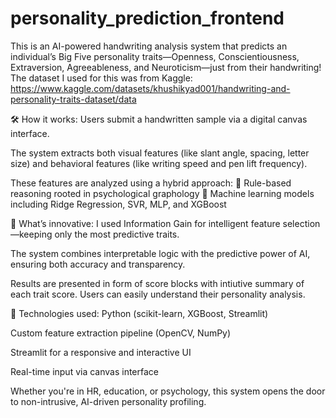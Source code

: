 ﻿# personality_prediction_frontend
This is an AI-powered handwriting analysis system that predicts an individual’s Big Five personality traits—Openness, Conscientiousness, Extraversion, Agreeableness, and Neuroticism—just from their handwriting! The dataset I used for this was from Kaggle:
https://www.kaggle.com/datasets/khushikyad001/handwriting-and-personality-traits-dataset/data

🛠️ How it works:
Users submit a handwritten sample via a digital canvas interface.

The system extracts both visual features (like slant angle, spacing, letter size) and behavioral features (like writing speed and pen lift frequency).

These features are analyzed using a hybrid approach:
🔹 Rule-based reasoning rooted in psychological graphology
🔹 Machine learning models including Ridge Regression, SVR, MLP, and XGBoost

🧪 What’s innovative:
I used Information Gain for intelligent feature selection—keeping only the most predictive traits.

The system combines interpretable logic with the predictive power of AI, ensuring both accuracy and transparency.

Results are presented in form of score blocks with intiutive summary of each trait score. Users can easily understand their personality analysis.

🧰 Technologies used:
Python (scikit-learn, XGBoost, Streamlit)

Custom feature extraction pipeline (OpenCV, NumPy)

Streamlit for a responsive and interactive UI

Real-time input via canvas interface

Whether you're in HR, education, or psychology, this system opens the door to non-intrusive, AI-driven personality profiling.

